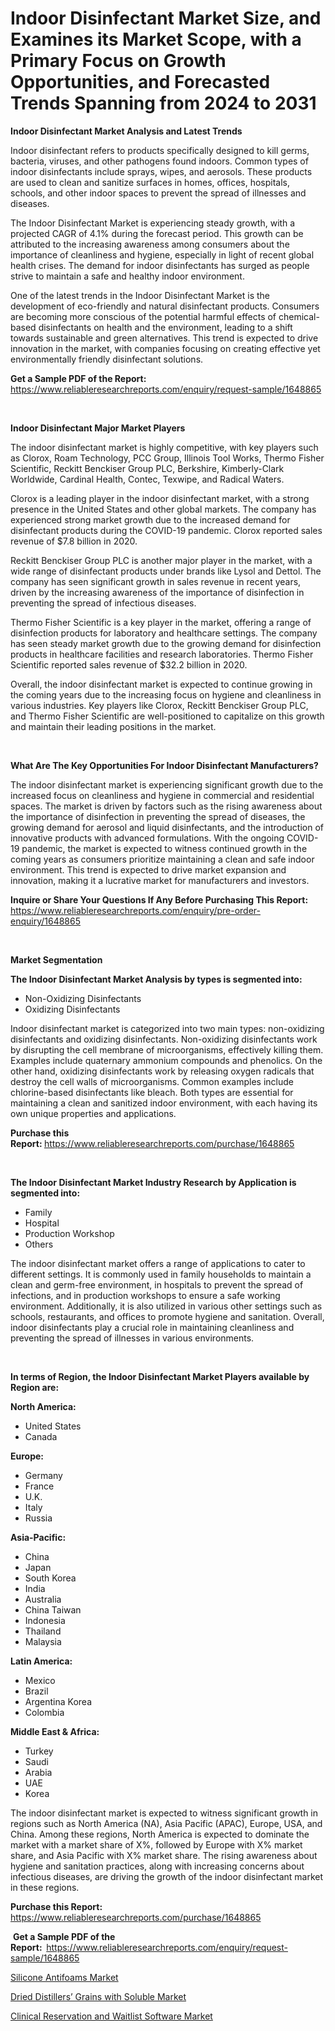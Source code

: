 <p><h1>Indoor Disinfectant Market Size, and Examines its Market Scope, with a Primary Focus on Growth Opportunities, and Forecasted Trends Spanning from 2024 to 2031</h1></p><p><strong>Indoor Disinfectant Market Analysis and Latest Trends</strong></p>
<p><p>Indoor disinfectant refers to products specifically designed to kill germs, bacteria, viruses, and other pathogens found indoors. Common types of indoor disinfectants include sprays, wipes, and aerosols. These products are used to clean and sanitize surfaces in homes, offices, hospitals, schools, and other indoor spaces to prevent the spread of illnesses and diseases.</p><p>The Indoor Disinfectant Market is experiencing steady growth, with a projected CAGR of 4.1% during the forecast period. This growth can be attributed to the increasing awareness among consumers about the importance of cleanliness and hygiene, especially in light of recent global health crises. The demand for indoor disinfectants has surged as people strive to maintain a safe and healthy indoor environment.</p><p>One of the latest trends in the Indoor Disinfectant Market is the development of eco-friendly and natural disinfectant products. Consumers are becoming more conscious of the potential harmful effects of chemical-based disinfectants on health and the environment, leading to a shift towards sustainable and green alternatives. This trend is expected to drive innovation in the market, with companies focusing on creating effective yet environmentally friendly disinfectant solutions.</p></p>
<p><strong>Get a Sample PDF of the Report:&nbsp;</strong> <a href="https://www.reliableresearchreports.com/enquiry/request-sample/1648865">https://www.reliableresearchreports.com/enquiry/request-sample/1648865</a></p>
<p>&nbsp;</p>
<p><strong>Indoor Disinfectant Major Market Players</strong></p>
<p><p>The indoor disinfectant market is highly competitive, with key players such as Clorox, Roam Technology, PCC Group, Illinois Tool Works, Thermo Fisher Scientific, Reckitt Benckiser Group PLC, Berkshire, Kimberly-Clark Worldwide, Cardinal Health, Contec, Texwipe, and Radical Waters.</p><p>Clorox is a leading player in the indoor disinfectant market, with a strong presence in the United States and other global markets. The company has experienced strong market growth due to the increased demand for disinfectant products during the COVID-19 pandemic. Clorox reported sales revenue of $7.8 billion in 2020.</p><p>Reckitt Benckiser Group PLC is another major player in the market, with a wide range of disinfectant products under brands like Lysol and Dettol. The company has seen significant growth in sales revenue in recent years, driven by the increasing awareness of the importance of disinfection in preventing the spread of infectious diseases.</p><p>Thermo Fisher Scientific is a key player in the market, offering a range of disinfection products for laboratory and healthcare settings. The company has seen steady market growth due to the growing demand for disinfection products in healthcare facilities and research laboratories. Thermo Fisher Scientific reported sales revenue of $32.2 billion in 2020.</p><p>Overall, the indoor disinfectant market is expected to continue growing in the coming years due to the increasing focus on hygiene and cleanliness in various industries. Key players like Clorox, Reckitt Benckiser Group PLC, and Thermo Fisher Scientific are well-positioned to capitalize on this growth and maintain their leading positions in the market.</p></p>
<p>&nbsp;</p>
<p><strong>What Are The Key Opportunities For Indoor Disinfectant Manufacturers?</strong></p>
<p><p>The indoor disinfectant market is experiencing significant growth due to the increased focus on cleanliness and hygiene in commercial and residential spaces. The market is driven by factors such as the rising awareness about the importance of disinfection in preventing the spread of diseases, the growing demand for aerosol and liquid disinfectants, and the introduction of innovative products with advanced formulations. With the ongoing COVID-19 pandemic, the market is expected to witness continued growth in the coming years as consumers prioritize maintaining a clean and safe indoor environment. This trend is expected to drive market expansion and innovation, making it a lucrative market for manufacturers and investors.</p></p>
<p><strong>Inquire or Share Your Questions If Any Before Purchasing This Report:</strong> <a href="https://www.reliableresearchreports.com/enquiry/pre-order-enquiry/1648865">https://www.reliableresearchreports.com/enquiry/pre-order-enquiry/1648865</a></p>
<p>&nbsp;</p>
<p><strong>Market Segmentation</strong></p>
<p><strong>The Indoor Disinfectant Market Analysis by types is segmented into:</strong></p>
<p><ul><li>Non-Oxidizing Disinfectants</li><li>Oxidizing Disinfectants</li></ul></p>
<p><p>Indoor disinfectant market is categorized into two main types: non-oxidizing disinfectants and oxidizing disinfectants. Non-oxidizing disinfectants work by disrupting the cell membrane of microorganisms, effectively killing them. Examples include quaternary ammonium compounds and phenolics. On the other hand, oxidizing disinfectants work by releasing oxygen radicals that destroy the cell walls of microorganisms. Common examples include chlorine-based disinfectants like bleach. Both types are essential for maintaining a clean and sanitized indoor environment, with each having its own unique properties and applications.</p></p>
<p><strong>Purchase this Report:&nbsp;</strong><a href="https://www.reliableresearchreports.com/purchase/1648865">https://www.reliableresearchreports.com/purchase/1648865</a></p>
<p>&nbsp;</p>
<p><strong>The Indoor Disinfectant Market Industry Research by Application is segmented into:</strong></p>
<p><ul><li>Family</li><li>Hospital</li><li>Production Workshop</li><li>Others</li></ul></p>
<p><p>The indoor disinfectant market offers a range of applications to cater to different settings. It is commonly used in family households to maintain a clean and germ-free environment, in hospitals to prevent the spread of infections, and in production workshops to ensure a safe working environment. Additionally, it is also utilized in various other settings such as schools, restaurants, and offices to promote hygiene and sanitation. Overall, indoor disinfectants play a crucial role in maintaining cleanliness and preventing the spread of illnesses in various environments.</p></p>
<p>&nbsp;</p>
<p><strong>In terms of Region, the Indoor Disinfectant Market Players available by Region are:</strong></p>
<p>
    <p> <strong> North America: </strong>
        <ul>
            <li>United States</li>
            <li>Canada</li>
        </ul>
        </p> 
    <p> <strong> Europe: </strong>
        <ul>
            <li>Germany</li>
            <li>France</li>
            <li>U.K.</li>
            <li>Italy</li>
            <li>Russia</li>
        </ul>
        </p> 
    <p> <strong> Asia-Pacific: </strong>
        <ul>
            <li>China</li>
            <li>Japan</li>
            <li>South Korea</li>
            <li>India</li>
            <li>Australia</li>
            <li>China Taiwan</li>
            <li>Indonesia</li>
            <li>Thailand</li>
            <li>Malaysia</li>
        </ul>
        </p> 
    <p> <strong> Latin America: </strong>
        <ul>
            <li>Mexico</li>
            <li>Brazil</li>
            <li>Argentina Korea</li>
            <li>Colombia</li>
        </ul>
        </p> 
    <p> <strong> Middle East & Africa: </strong>
        <ul>
            <li>Turkey</li>
            <li>Saudi</li>
            <li>Arabia</li>
            <li>UAE</li>
            <li>Korea</li>
        </ul>
    </p>
    </p>
<p><p>The indoor disinfectant market is expected to witness significant growth in regions such as North America (NA), Asia Pacific (APAC), Europe, USA, and China. Among these regions, North America is expected to dominate the market with a market share of X%, followed by Europe with X% market share, and Asia Pacific with X% market share. The rising awareness about hygiene and sanitation practices, along with increasing concerns about infectious diseases, are driving the growth of the indoor disinfectant market in these regions.</p></p>
<p><strong>Purchase this Report: </strong><a href="https://www.reliableresearchreports.com/purchase/1648865">https://www.reliableresearchreports.com/purchase/1648865</a></p>
<p>&nbsp;<strong>Get a Sample PDF of the Report:&nbsp;&nbsp;</strong><a href="https://www.reliableresearchreports.com/enquiry/request-sample/1648865">https://www.reliableresearchreports.com/enquiry/request-sample/1648865</a></p>
<p><strong></strong></p>
<p><p><a href="https://view.publitas.com/reportprime-1/silicone-antifoams-market-size-focuses-on-market-dynamics-in-depth-analysis-and-future-projections-of-its-market-forecasted-for-period-from-2023-to-2030/">Silicone Antifoams Market</a></p><p><a href="https://view.publitas.com/reportprime-1/dried-distillers-grains-with-soluble-market-size-global-industry-overview-market-segmentation-and-forecast-2023-to-2030/">Dried Distillers’ Grains with Soluble Market</a></p><p><a href="https://view.publitas.com/reportprime-1/clinical-reservation-and-waitlist-software-market-research-report-provides-critical-insights-that-can-help-shape-business-development-and-investment-strategies/">Clinical Reservation and Waitlist Software Market</a></p></p>